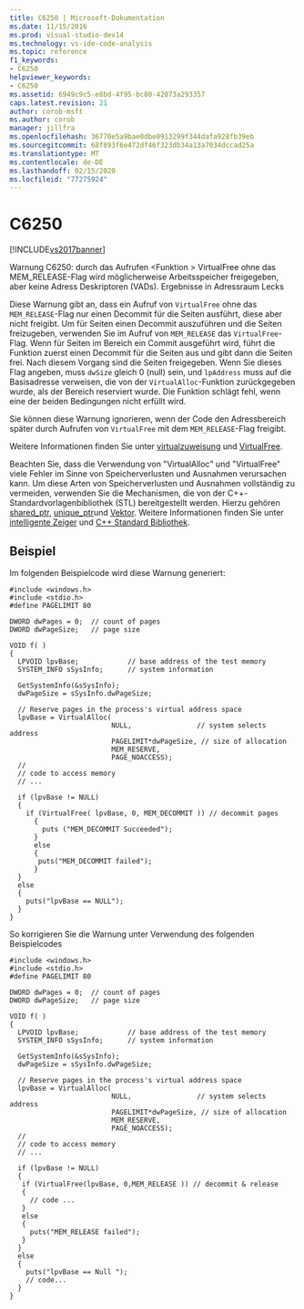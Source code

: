 ```yaml
---
title: C6250 | Microsoft-Dokumentation
ms.date: 11/15/2016
ms.prod: visual-studio-dev14
ms.technology: vs-ide-code-analysis
ms.topic: reference
f1_keywords:
- C6250
helpviewer_keywords:
- C6250
ms.assetid: 6949c9c5-e8bd-4f95-bc80-42073a293357
caps.latest.revision: 21
author: corob-msft
ms.author: corob
manager: jillfra
ms.openlocfilehash: 36770e5a9bae0dbe0913299f344dafa928fb39eb
ms.sourcegitcommit: 68f893f6e472df46f323db34a13a7034dccad25a
ms.translationtype: MT
ms.contentlocale: de-DE
ms.lasthandoff: 02/15/2020
ms.locfileid: "77275924"
---
```

# <a name="c6250"></a>C6250
[!INCLUDE[vs2017banner](../includes/vs2017banner.md)]

Warnung C6250: durch das Aufrufen \<Funktion > VirtualFree ohne das MEM_RELEASE-Flag wird möglicherweise Arbeitsspeicher freigegeben, aber keine Adress Deskriptoren (VADs). Ergebnisse in Adressraum Lecks  
  
 Diese Warnung gibt an, dass ein Aufruf von `VirtualFree` ohne das `MEM_RELEASE`-Flag nur einen Decommit für die Seiten ausführt, diese aber nicht freigibt. Um für Seiten einen Decommit auszuführen und die Seiten freizugeben, verwenden Sie im Aufruf von `MEM_RELEASE` das `VirtualFree`-Flag. Wenn für Seiten im Bereich ein Commit ausgeführt wird, führt die Funktion zuerst einen Decommit für die Seiten aus und gibt dann die Seiten frei. Nach diesem Vorgang sind die Seiten freigegeben. Wenn Sie dieses Flag angeben, muss `dwSize` gleich 0 (null) sein, und `lpAddress` muss auf die Basisadresse verweisen, die von der `VirtualAlloc`-Funktion zurückgegeben wurde, als der Bereich reserviert wurde. Die Funktion schlägt fehl, wenn eine der beiden Bedingungen nicht erfüllt wird.  
  
 Sie können diese Warnung ignorieren, wenn der Code den Adressbereich später durch Aufrufen von `VirtualFree` mit dem `MEM_RELEASE`-Flag freigibt.  
  
 Weitere Informationen finden Sie unter [virtualzuweisung](https://msdn.microsoft.com/library/aa366887.aspx) und [VirtualFree](https://msdn.microsoft.com/library/aa366892.aspx).  
  
 Beachten Sie, dass die Verwendung von "VirtualAlloc" und "VirtualFree" viele Fehler im Sinne von Speicherverlusten und Ausnahmen verursachen kann. Um diese Arten von Speicherverlusten und Ausnahmen vollständig zu vermeiden, verwenden Sie die Mechanismen, die von der C++-Standardvorlagenbibliothek (STL) bereitgestellt werden. Hierzu gehören [shared_ptr](https://msdn.microsoft.com/library/1469fc51-c658-43f1-886c-f4530dd84860), [unique_ptr](https://msdn.microsoft.com/library/acdf046b-831e-4a4a-83aa-6d4ee467db9a)und [Vektor](https://msdn.microsoft.com/library/c1431ad8-c0b6-4dbb-89c4-5f651e432d7f). Weitere Informationen finden Sie unter [intelligente Zeiger](https://msdn.microsoft.com/library/909ef870-904c-49b6-b8cd-e9d0b7dc9435) und [ C++ Standard Bibliothek](https://msdn.microsoft.com/library/a37d3ba3-58af-47c7-9ee2-441ccd7b77ee).  
  
## <a name="example"></a>Beispiel  
 Im folgenden Beispielcode wird diese Warnung generiert:  
  
```  
#include <windows.h>  
#include <stdio.h>  
#define PAGELIMIT 80              
  
DWORD dwPages = 0;  // count of pages   
DWORD dwPageSize;   // page size   
  
VOID f( )  
{  
  LPVOID lpvBase;            // base address of the test memory  
  SYSTEM_INFO sSysInfo;      // system information  
  
  GetSystemInfo(&sSysInfo);    
  dwPageSize = sSysInfo.dwPageSize;  
  
  // Reserve pages in the process's virtual address space  
  lpvBase = VirtualAlloc(  
                         NULL,                // system selects address  
                         PAGELIMIT*dwPageSize, // size of allocation  
                         MEM_RESERVE,          
                         PAGE_NOACCESS);       
  //  
  // code to access memory   
  // ...  
  
  if (lpvBase != NULL)  
  {  
    if (VirtualFree( lpvBase, 0, MEM_DECOMMIT )) // decommit pages  
      {  
        puts ("MEM_DECOMMIT Succeeded");  
      }  
      else  
      {  
       puts("MEM_DECOMMIT failed");  
      }  
  }  
  else  
  {  
    puts("lpvBase == NULL");  
  }  
}  
```  
  
 So korrigieren Sie die Warnung unter Verwendung des folgenden Beispielcodes  
  
```  
#include <windows.h>  
#include <stdio.h>  
#define PAGELIMIT 80              
  
DWORD dwPages = 0;  // count of pages   
DWORD dwPageSize;   // page size   
  
VOID f( )  
{  
  LPVOID lpvBase;            // base address of the test memory  
  SYSTEM_INFO sSysInfo;      // system information  
  
  GetSystemInfo(&sSysInfo);    
  dwPageSize = sSysInfo.dwPageSize;  
  
  // Reserve pages in the process's virtual address space  
  lpvBase = VirtualAlloc(  
                         NULL,                // system selects address  
                         PAGELIMIT*dwPageSize, // size of allocation  
                         MEM_RESERVE,          
                         PAGE_NOACCESS);       
  //  
  // code to access memory   
  // ...  
  
  if (lpvBase != NULL)  
  {  
   if (VirtualFree(lpvBase, 0,MEM_RELEASE )) // decommit & release   
   {  
     // code ...  
   }  
   else  
   {  
     puts("MEM_RELEASE failed");  
   }  
  }  
  else   
  {  
    puts("lpvBase == Null ");  
    // code...  
  }  
}  
```
